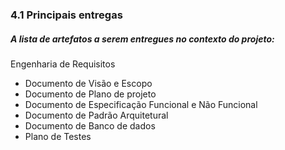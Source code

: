 ### 4.1 Principais entregas

##### A lista de artefatos a serem entregues no contexto do projeto:

Engenharia de Requisitos

* Documento de Visão e Escopo
* Documento de Plano de projeto
* Documento de Especificação Funcional e Não Funcional
* Documento de Padrão Arquitetural
* Documento de Banco de dados
* Plano de Testes



